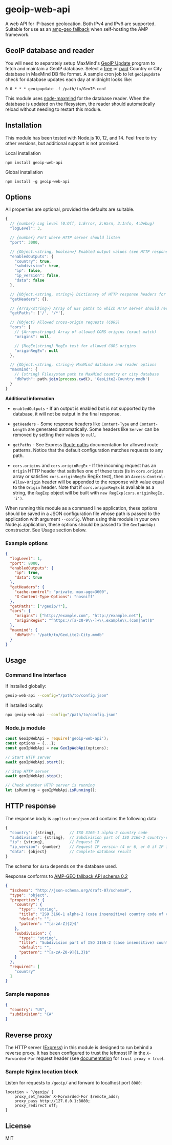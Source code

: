 # geoip-web-api

A web API for IP-based geolocation. Both IPv4 and IPv6 are supported. Suitable for use as an [amp-geo fallback](https://github.com/ampproject/amphtml/blob/master/spec/amp-framework-hosting.md#amp-geo-fallback-api) when self-hosting the AMP framework.

## GeoIP database and reader

You will need to separately setup MaxMind's [GeoIP Update](https://dev.maxmind.com/geoip/geoipupdate/) program to fetch and maintain a GeoIP database. Select a [free](https://dev.maxmind.com/geoip/geoip2/geolite2/) or [paid](https://dev.maxmind.com/geoip/geoip2/downloadable/) Country or City database in MaxMind DB file format. A sample cron job to let `geoipupdate` check for database updates each day at midnight looks like:

```
0 0 * * * geoipupdate -f /path/to/GeoIP.conf
```

This module uses [node-maxmind](https://github.com/runk/node-maxmind) for the database reader. When the database is updated on the filesystem, the reader should automatically reload without needing to restart this module.

## Installation

This module has been tested with Node.js 10, 12, and 14. Feel free to try other versions, but additional support is not promised.

Local installation

```
npm install geoip-web-api
```

Global installation

```
npm install -g geoip-web-api
```

## Options

All properties are optional, provided the defaults are suitable.

```JavaScript
{
  // {number} Log level (0:Off, 1:Error, 2:Warn, 3:Info, 4:Debug)
  "logLevel": 3,

  // {number} Port where HTTP server should listen
  "port": 3000,

  // {Object.<string, boolean>} Enabled output values (see HTTP response section)
  "enabledOutputs": {
    "country": true,
    "subdivision": true,
    "ip": false,
    "ip_version": false,
    "data": false
  },

  // {Object.<string, string>} Dictionary of HTTP response headers for GET requests
  "getHeaders": {},

  // {Array<string>} Array of GET paths to which HTTP server should respond
  "getPaths": ['/', '/*'],

  // {Object} Allowed cross-origin requests (CORS)
  "cors": {
    // {Array<string>} Array of allowed CORS origins (exact match)
    "origins": null,

    // {RegEx|string} RegEx test for allowed CORS origins
    "originRegEx": null
  },

  // {Object.<string, string>} MaxMind database and reader options
  "maxmind": {
    // {string} Filesystem path to MaxMind country or city database
    "dbPath": path.join(process.cwd(), 'GeoLite2-Country.mmdb')
  }
}
```

**Additional information**

- `enabledOutputs` - If an output is enabled but is not supported by the database, it will not be output in the final response.

- `getHeaders` - Some response headers like `Content-Type` and `Content-Length` are generated automatically. Some headers like `Server` can be removed by setting their values to `null`.

- `getPaths` - See Express [Route paths](https://expressjs.com/en/guide/routing.html#route-paths) documentation for allowed route patterns. Notice that the default configuration matches requests to any path.

- `cors.origins` and `cors.originRegEx` - If the incoming request has an `Origin` HTTP header that satisfies one of these tests (is in `cors.origins` array or satisfies `cors.originRegEx` RegEx test), then an `Access-Control-Allow-Origin` header will be appended to the response with value equal to the `Origin` header. Note that if `cors.originRegEx` is available as a string, the `RegExp` object will be built with `new RegExp(cors.originRegEx, 'i')`.

When running this module as a command line application, these options should be saved in a JSON configuration file whose path is passed to the application with argument `--config`. When using this module in your own Node.js application, these options should be passed to the `GeoIpWebApi` constructor. See Usage section below.

### Example options

```JSON
{
  "logLevel": 1,
  "port": 8080,
  "enabledOutputs": {
    "ip": true,
    "data": true
  },
  "getHeaders": {
    "cache-control": "private, max-age=3600",
    "X-Content-Type-Options": "nosniff"
  },
  "getPaths": ["/geoip/?"],
  "cors": {
    "origins": ["http://example.com", "http://example.net"],
    "originRegEx": "^https://[a-z0-9\\-]+\\.example\\.(com|net)$"
  },
  "maxmind": {
    "dbPath": "/path/to/GeoLite2-City.mmdb"
  }
}
```

## Usage

### Command line interface

If installed globally:

```bash
geoip-web-api --config="/path/to/config.json"
```

If installed locally:

```bash
npx geoip-web-api --config="/path/to/config.json"
```

### Node.js module

```JavaScript
const GeoIpWebApi = require('geoip-web-api');
const options = {...};
const geoIpWebApi = new GeoIpWebApi(options);

// Start HTTP server
await geoIpWebApi.start();

// Stop HTTP server
await geoIpWebApi.stop();

// Check whether HTTP server is running
let isRunning = geoIpWebApi.isRunning();
```

## HTTP response

The response body is `application/json` and contains the following data:

```JavaScript
{
  "country": {string},      // ISO 3166-1 alpha-2 country code
  "subdivision": {string},  // Subdivision part of ISO 3166-2 country-subdivision code
  "ip": {string},           // Request IP
  "ip_version": {number}    // Request IP version (4 or 6, or 0 if IP is not valid)
  "data": {object}          // Complete database result
}
```

The schema for `data` depends on the database used.

Response conforms to [AMP-GEO fallback API schema 0.2](https://github.com/ampproject/amphtml/blob/f744c490be41f2553b24cb9f0f0efb5136477e79/extensions/amp-geo/0.1/amp-geo.js#L286-L307)

```JSON
{
  "$schema": "http://json-schema.org/draft-07/schema#",
  "type": "object",
  "properties": {
    "country": {
      "type": "string",
      "title": "ISO 3166-1 alpha-2 (case insensitive) country code of client request",
      "default": "",
      "pattern": "^[a-zA-Z]{2}$"
    },
    "subdivision": {
      "type": "string",
      "title": "Subdivision part of ISO 3166-2 (case insensitive) country-subdivision code of client request",
      "default": "",
      "pattern": "^[a-zA-Z0-9]{1,3}$"
    }
  },
  "required": [
    "country"
  ]
}
```

### Sample response

```JSON
{
  "country": "US",
  "subdivision": "CA"
}
```

## Reverse proxy

The HTTP server ([Express](https://expressjs.com/)) in this module is designed to run behind a reverse proxy. It has been configured to trust the leftmost IP in the `X-Forwarded-For` request header (see [documentation](https://expressjs.com/en/guide/behind-proxies.html) for `trust proxy = true`).

### Sample Nginx location block

Listen for requests to `/geoip/` and forward to localhost port `8080`:

```Nginx
location ~ ^/geoip/ {
    proxy_set_header X-Forwarded-For $remote_addr;
    proxy_pass http://127.0.0.1:8080;
    proxy_redirect off;
}
```

## License

MIT
